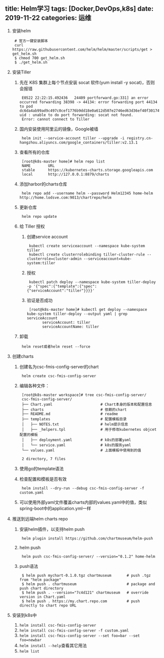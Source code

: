 title: Helm学习
tags: [Docker,DevOps,k8s]
date: 2019-11-22
categories: 运维
---

1. 安装helm

        # 官方一键安装脚本
        curl https://raw.githubusercontent.com/helm/helm/master/scripts/get > get_helm.sh
        $ chmod 700 get_helm.sh
        $ ./get_helm.sh
    
2. 安装Tiller
    1. 先在 K8S 集群上每个节点安装 socat 软件(yum install -y socat)，否则会报错
        
            E0522 22:22:15.492436   24409 portforward.go:331] an error occurred forwarding 38398 -> 44134: error forwarding port 44134 to pod dc6da4ab99ad9c497c0cef1776b9dd18e0a612d507e2746ed63d36ef40f30174, uid : unable to do port forwarding: socat not found.
            Error: cannot connect to Tiller

    2. 国内安装使用阿里云的镜像，Google被墙
    
            helm init --service-account tiller --upgrade -i registry.cn-hangzhou.aliyuncs.com/google_containers/tiller:v2.13.1

    3. 查看所有的仓库
    
            [root@k8s-master home]# helm repo list
            NAME     	URL                                             
            stable   	https://kubernetes-charts.storage.googleapis.com
            local    	http://127.0.0.1:8879/charts

    4. 添加harbor的charts仓库
    
            helm repo add --username helm --password Helm12345 home-helm http://home.lodsve.com:9013/chartrepo/helm

    5. 更新仓库
    
            helm repo update

    6. 给 Tiller 授权
        1. 创建service account
        
                kubectl create serviceaccount --namespace kube-system tiller
                kubectl create clusterrolebinding tiller-cluster-rule --clusterrole=cluster-admin --serviceaccount=kube-system:tiller
        2. 授权
        
                kubectl patch deploy --namespace kube-system tiller-deploy -p '{"spec":{"template":{"spec":{"serviceAccount":"tiller"}}}}'

        3. 验证是否成功
        
                [root@k8s-master home]# kubectl get deploy --namespace kube-system tiller-deploy --output yaml | grep serviceAccount
                      serviceAccount: tiller
                      serviceAccountName: tiller

    7. 卸载
    
            helm reset或者helm reset --force
        
3. 创建charts
    1. 创建名为csc-fmis-config-server的chart
    
            helm create csc-fmis-config-server
    2. 编辑各种文件：
    
            [root@k8s-master workspace]# tree csc-fmis-config-server/
            csc-fmis-config-server/
            ├── Chart.yaml                      # Chart本身的版本和配置信息
            ├── charts                          # 依赖的chart
            ├── README.md                       # readme
            ├── templates                       # 配置模板目录
            │   ├── NOTES.txt                   # helm提示信息
            │   ├── _helpers.tpl                # 用于修改kubernetes objcet配置的模板
            │   ├── deployment.yaml             # k8s的部署yaml
            │   └── service.yaml                # k8s的服务yaml
            └── values.yaml                     # 上面模板中使用到的值
    
            2 directory, 7 files
    3. 使用go的template语法
    4. 检查配置和模板是否有效
    
            helm install --dry-run --debug csc-fmis-config-server -f custom.yaml
    5. 可以使用外部yaml文件覆盖charts内部的values.yaml中的值，类似spring-boot中的application.yml一样

4. 推送到远端helm charts repo
    1. 安装helm插件，以支持helm push
    
            helm plugin install https://github.com/chartmuseum/helm-push
    2. helm push 
    
            helm push csc-fmis-config-server/ --version="0.1.2" home-helm
    3. push语法
    
            $ helm push mychart-0.1.0.tgz chartmuseum       # push .tgz from "helm package"
            $ helm push . chartmuseum                       # package and push chart directory
            $ helm push . --version="7c4d121" chartmuseum   # override version in Chart.yaml
            $ helm push . https://my.chart.repo.com         # push directly to chart repo URL
        
5. 安装到k8s中
    1. `helm install csc-fmis-config-server`
    2. `helm install csc-fmis-config-server -f custom.yaml`
    3. `helm install csc-fmis-config-server --set foo=bar --set foo=newbar`
    4. `helm install --help`查看其它用法
    3. `helm list`
